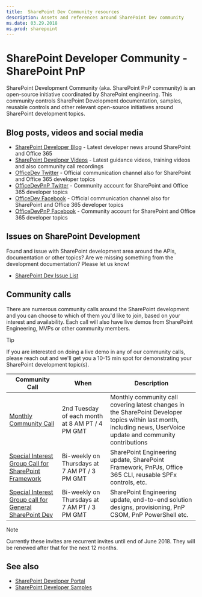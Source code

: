```yaml
---
title:  SharePoint Dev Community resources
description: Assets and references around SharePoint Dev community
ms.date: 03.29.2018
ms.prod: sharepoint
---
```


# SharePoint Developer Community - SharePoint PnP

SharePoint Development Community (aka. SharePoint PnP community) is an open-source initiative coordinated by SharePoint engineering. This community controls SharePoint Development documentation, samples, reusable controls and other relevant open-source initiatives around SharePoint development topics.

## Blog posts, videos and social media

* [SharePoint Developer Blog](http://dev.office.com/blogs) - Latest developer news around SharePoint and Office 365
* [SharePoint Developer Videos](http://aka.ms/spdev-videos) - Latest guidance videos, training videos and also community call recordings
* [OfficeDev Twitter](https://twitter.com/officedev) - Official communication channel also for SharePoint and Office 365 developer topics
* [OfficeDevPnP Twitter](https://twitter.com/officedevpnp) - Community account for SharePoint and Office 365 developer topics
* [OfficeDev Facebook](https://www.facebook.com/OfficeDev/) - Official communication channel also for SharePoint and Office 365 developer topics
* [OfficeDevPnP Facebook](https://www.facebook.com/OfficeDevPnP/) - Community account for SharePoint and Office 365 developer topics


## Issues on SharePoint Development

Found and issue with SharePoint development area around the APIs, documentation or other topics? Are we missing something from the development documentation? Please let us know!

* [SharePoint Dev Issue List](https://github.com/SharePoint/sp-dev-docs/issues)

## Community calls

There are numerous community calls around the SharePoint development and you can choose to which of them you'd like to join, based on your interest and availability. Each call will also have live demos from SharePoint Engineering, MVPs or other community members. 

> [!TIP]
> If you are interested on doing a live demo in any of our community calls, please reach out and we'll get you a 10-15 min spot for demonstrating your SharePoint development topic(s).

| Community Call | When | Description |
|--------|--------|--------|
| [Monthly Community Call](https://aka.ms/sppnp-call) | 2nd Tuesday of each month at 8 AM PT / 4 PM GMT | Monthly community call covering latest changes in the SharePoint Developer topics within last month, including news, UserVoice update and community contributions |
| [Special Interest Group Call for SharePoint Framework](https://aka.ms/spdev-spfx-call) | Bi-weekly on Thursdays at 7 AM PT / 3 PM GMT | SharePoint Engineering update, SharePoint Framework, PnPJs, Office 365 CLI, reusable SPFx controls, etc. |
| [Special Interest Group call for General SharePoint Dev](https://aka.ms/spdev-sig-call) | Bi-weekly on Thursdays at 7 AM PT / 3 PM GMT | SharePoint Engineering update, end-to-end solution designs, provisioning, PnP CSOM, PnP PowerShell etc. |


> [!NOTE]
> Currently these invites are recurrent invites until end of June 2018. They will be renewed after that for the next 12 months.

## See also

- [SharePoint Developer Portal](http://aka.ms/spdev)
- [SharePoint Developer Samples](http://aka.ms/spdev-samples)
